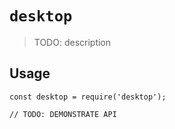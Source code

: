 # `desktop`

> TODO: description

## Usage

```
const desktop = require('desktop');

// TODO: DEMONSTRATE API
```
